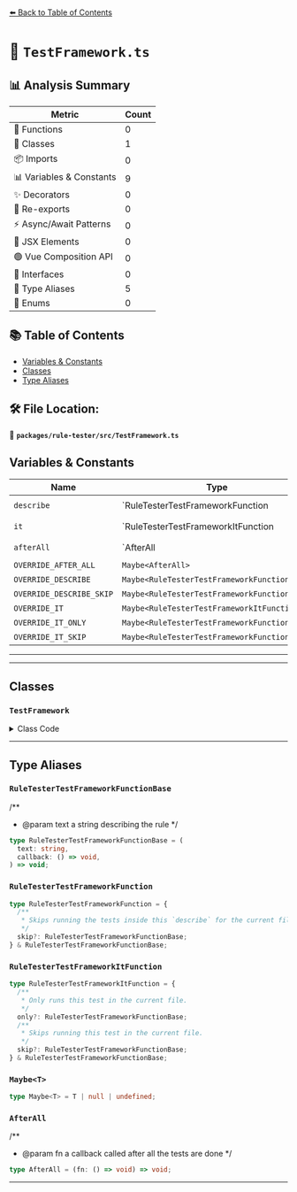 [⬅️ Back to Table of Contents](../../../index.md)

# 📄 `TestFramework.ts`

## 📊 Analysis Summary

| Metric | Count |
|--------|-------|
| 🔧 Functions | 0 |
| 🧱 Classes | 1 |
| 📦 Imports | 0 |
| 📊 Variables & Constants | 9 |
| ✨ Decorators | 0 |
| 🔄 Re-exports | 0 |
| ⚡ Async/Await Patterns | 0 |
| 💠 JSX Elements | 0 |
| 🟢 Vue Composition API | 0 |
| 📐 Interfaces | 0 |
| 📑 Type Aliases | 5 |
| 🎯 Enums | 0 |

## 📚 Table of Contents

- [Variables & Constants](#variables-constants)
- [Classes](#classes)
- [Type Aliases](#type-aliases)

## 🛠️ File Location:
📂 **`packages/rule-tester/src/TestFramework.ts`**

## Variables & Constants

| Name | Type | Kind | Value | Exported |
|------|------|------|-------|----------|
| `describe` | `RuleTesterTestFrameworkFunction | undefined` | let/var | `*not shown*` | ✗ |
| `it` | `RuleTesterTestFrameworkItFunction | undefined` | let/var | `*not shown*` | ✗ |
| `afterAll` | `AfterAll | undefined` | let/var | `*not shown*` | ✗ |
| `OVERRIDE_AFTER_ALL` | `Maybe<AfterAll>` | let/var | `null` | ✗ |
| `OVERRIDE_DESCRIBE` | `Maybe<RuleTesterTestFrameworkFunction>` | let/var | `null` | ✗ |
| `OVERRIDE_DESCRIBE_SKIP` | `Maybe<RuleTesterTestFrameworkFunctionBase>` | let/var | `null` | ✗ |
| `OVERRIDE_IT` | `Maybe<RuleTesterTestFrameworkItFunction>` | let/var | `null` | ✗ |
| `OVERRIDE_IT_ONLY` | `Maybe<RuleTesterTestFrameworkFunctionBase>` | let/var | `null` | ✗ |
| `OVERRIDE_IT_SKIP` | `Maybe<RuleTesterTestFrameworkFunctionBase>` | let/var | `null` | ✗ |


---


---

## Classes

### `TestFramework`

<details><summary>Class Code</summary>

```ts
export abstract class TestFramework {
  /**
   * Runs a function after all the tests in this file have completed.
   */
  static get afterAll(): AfterAll {
    if (OVERRIDE_AFTER_ALL != null) {
      return OVERRIDE_AFTER_ALL;
    }
    if (typeof afterAll === 'function') {
      return afterAll;
    }
    throw new Error(
      'Missing definition for `afterAll` - you must set one using `RuleTester.afterAll` or there must be one defined globally as `afterAll`.',
    );
  }
  static set afterAll(value: Maybe<AfterAll>) {
    OVERRIDE_AFTER_ALL = value;
  }

  /**
   * Creates a test grouping
   */
  static get describe(): RuleTesterTestFrameworkFunction {
    if (OVERRIDE_DESCRIBE != null) {
      return OVERRIDE_DESCRIBE;
    }
    if (typeof describe === 'function') {
      return describe;
    }
    throw new Error(
      'Missing definition for `describe` - you must set one using `RuleTester.describe` or there must be one defined globally as `describe`.',
    );
  }
  static set describe(value: Maybe<RuleTesterTestFrameworkFunction>) {
    OVERRIDE_DESCRIBE = value;
  }

  /**
   * Skips running the tests inside this `describe` for the current file
   */
  static get describeSkip(): RuleTesterTestFrameworkFunctionBase {
    if (OVERRIDE_DESCRIBE_SKIP != null) {
      return OVERRIDE_DESCRIBE_SKIP;
    }
    if (
      typeof OVERRIDE_DESCRIBE === 'function' &&
      typeof OVERRIDE_DESCRIBE.skip === 'function'
    ) {
      return OVERRIDE_DESCRIBE.skip.bind(OVERRIDE_DESCRIBE);
    }
    if (typeof describe === 'function' && typeof describe.skip === 'function') {
      return describe.skip.bind(describe);
    }
    if (
      typeof OVERRIDE_DESCRIBE === 'function' ||
      typeof OVERRIDE_IT === 'function'
    ) {
      throw new Error(
        'Set `RuleTester.describeSkip` to use `dependencyConstraints` with a custom test framework.',
      );
    }
    if (typeof describe === 'function') {
      throw new Error(
        'The current test framework does not support skipping tests tests with `dependencyConstraints`.',
      );
    }
    throw new Error(
      'Missing definition for `describeSkip` - you must set one using `RuleTester.describeSkip` or there must be one defined globally as `describe.skip`.',
    );
  }
  static set describeSkip(value: Maybe<RuleTesterTestFrameworkFunctionBase>) {
    OVERRIDE_DESCRIBE_SKIP = value;
  }

  /**
   * Creates a test closure
   */
  static get it(): RuleTesterTestFrameworkItFunction {
    if (OVERRIDE_IT != null) {
      return OVERRIDE_IT;
    }
    if (typeof it === 'function') {
      return it;
    }
    throw new Error(
      'Missing definition for `it` - you must set one using `RuleTester.it` or there must be one defined globally as `it`.',
    );
  }
  static set it(value: Maybe<RuleTesterTestFrameworkItFunction>) {
    OVERRIDE_IT = value;
  }

  /**
   * Only runs this test in the current file.
   */
  static get itOnly(): RuleTesterTestFrameworkFunctionBase {
    if (OVERRIDE_IT_ONLY != null) {
      return OVERRIDE_IT_ONLY;
    }
    if (
      typeof OVERRIDE_IT === 'function' &&
      typeof OVERRIDE_IT.only === 'function'
    ) {
      return OVERRIDE_IT.only.bind(OVERRIDE_IT);
    }
    if (typeof it === 'function' && typeof it.only === 'function') {
      return it.only.bind(it);
    }
    if (
      typeof OVERRIDE_DESCRIBE === 'function' ||
      typeof OVERRIDE_IT === 'function'
    ) {
      throw new Error(
        'Set `RuleTester.itOnly` to use `only` with a custom test framework.\n' +
          'See https://eslint.org/docs/latest/integrate/nodejs-api#customizing-ruletester for more.',
      );
    }
    if (typeof it === 'function') {
      throw new Error(
        'The current test framework does not support exclusive tests with `only`.',
      );
    }
    throw new Error(
      'Missing definition for `itOnly` - you must set one using `RuleTester.itOnly` or there must be one defined globally as `it.only`.',
    );
  }
  static set itOnly(value: Maybe<RuleTesterTestFrameworkFunctionBase>) {
    OVERRIDE_IT_ONLY = value;
  }

  /**
   * Skips running this test in the current file.
   */
  static get itSkip(): RuleTesterTestFrameworkFunctionBase {
    if (OVERRIDE_IT_SKIP != null) {
      return OVERRIDE_IT_SKIP;
    }
    if (
      typeof OVERRIDE_IT === 'function' &&
      typeof OVERRIDE_IT.skip === 'function'
    ) {
      return OVERRIDE_IT.skip.bind(OVERRIDE_IT);
    }
    if (typeof it === 'function' && typeof it.skip === 'function') {
      return it.skip.bind(it);
    }
    if (
      typeof OVERRIDE_DESCRIBE === 'function' ||
      typeof OVERRIDE_IT === 'function'
    ) {
      throw new Error(
        'Set `RuleTester.itSkip` to use `only` with a custom test framework.',
      );
    }
    if (typeof it === 'function') {
      throw new Error(
        'The current test framework does not support exclusive tests with `only`.',
      );
    }
    throw new Error(
      'Missing definition for `itSkip` - you must set one using `RuleTester.itSkip` or there must be one defined globally as `it.only`.',
    );
  }
  static set itSkip(value: Maybe<RuleTesterTestFrameworkFunctionBase>) {
    OVERRIDE_IT_SKIP = value;
  }
}
```
</details>


---

## Type Aliases

### `RuleTesterTestFrameworkFunctionBase`

/**
 * @param text a string describing the rule
 */

```ts
type RuleTesterTestFrameworkFunctionBase = (
  text: string,
  callback: () => void,
) => void;
```

### `RuleTesterTestFrameworkFunction`

```ts
type RuleTesterTestFrameworkFunction = {
  /**
   * Skips running the tests inside this `describe` for the current file
   */
  skip?: RuleTesterTestFrameworkFunctionBase;
} & RuleTesterTestFrameworkFunctionBase;
```

### `RuleTesterTestFrameworkItFunction`

```ts
type RuleTesterTestFrameworkItFunction = {
  /**
   * Only runs this test in the current file.
   */
  only?: RuleTesterTestFrameworkFunctionBase;
  /**
   * Skips running this test in the current file.
   */
  skip?: RuleTesterTestFrameworkFunctionBase;
} & RuleTesterTestFrameworkFunctionBase;
```

### `Maybe<T>`

```ts
type Maybe<T> = T | null | undefined;
```

### `AfterAll`

/**
 * @param fn a callback called after all the tests are done
 */

```ts
type AfterAll = (fn: () => void) => void;
```


---